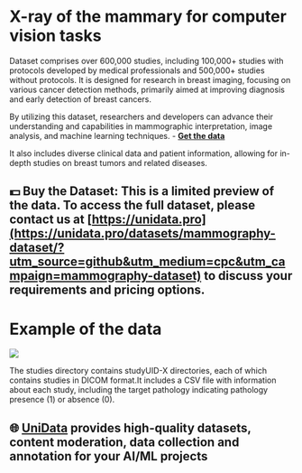 # X-ray of the mammary for computer vision tasks
Dataset comprises over 600,000 studies, including 100,000+ studies with protocols developed by medical professionals and 500,000+ studies without protocols. It is designed for research in breast imaging, focusing on various cancer detection methods, primarily aimed at improving diagnosis and early detection of breast cancers.

By utilizing this dataset, researchers and developers can advance their understanding and capabilities in mammographic interpretation, image analysis, and machine learning techniques.  - **[Get the data](https://unidata.pro/datasets/mammography-dataset/?utm_source=github&utm_medium=cpc&utm_campaign=cmammography-dataset)**

It also includes diverse clinical data and patient information, allowing for in-depth studies on breast tumors and related diseases.
## 💵 Buy the Dataset: This is a limited preview of the data. To access the full dataset, please contact us at [https://unidata.pro](https://unidata.pro/datasets/mammography-dataset/?utm_source=github&utm_medium=cpc&utm_campaign=mammography-dataset) to discuss your requirements and pricing options.


# Example of the data
![](https://www.googleapis.com/download/storage/v1/b/kaggle-user-content/o/inbox%2F22059654%2F208d9cd195ea6350a00ce886362d745a%2Fexample%20of%20series2%20(1).PNG?generation=1742988836332292&alt=media)

The studies directory contains studyUID-X directories, each of which contains studies in DICOM format.It includes a CSV file with information about each study, including the target pathology indicating pathology presence (1) or absence (0).
## 🌐 [UniData](https://unidata.pro/datasets/mammography-dataset/?utm_source=github&utm_medium=cpc&utm_campaign=mammography-dataset) provides high-quality datasets, content moderation, data collection and annotation for your AI/ML projects 
